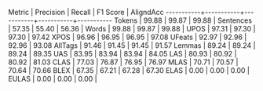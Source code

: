 Metric     | Precision |    Recall |  F1 Score | AligndAcc
-----------+-----------+-----------+-----------+-----------
Tokens     |     99.88 |     99.87 |     99.88 |
Sentences  |     57.35 |     55.40 |     56.36 |
Words      |     99.88 |     99.87 |     99.88 |
UPOS       |     97.31 |     97.30 |     97.30 |     97.42
XPOS       |     96.96 |     96.95 |     96.95 |     97.08
UFeats     |     92.97 |     92.96 |     92.96 |     93.08
AllTags    |     91.46 |     91.45 |     91.45 |     91.57
Lemmas     |     89.24 |     89.24 |     89.24 |     89.35
UAS        |     83.95 |     83.94 |     83.94 |     84.05
LAS        |     80.93 |     80.92 |     80.92 |     81.03
CLAS       |     77.03 |     76.87 |     76.95 |     76.97
MLAS       |     70.71 |     70.57 |     70.64 |     70.66
BLEX       |     67.35 |     67.21 |     67.28 |     67.30
ELAS       |      0.00 |      0.00 |      0.00 |
EULAS      |      0.00 |      0.00 |      0.00 |
